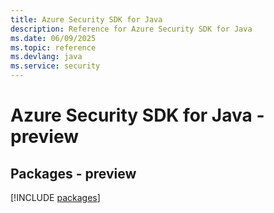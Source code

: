 ```yaml
---
title: Azure Security SDK for Java
description: Reference for Azure Security SDK for Java
ms.date: 06/09/2025
ms.topic: reference
ms.devlang: java
ms.service: security
---
```

# Azure Security SDK for Java - preview
## Packages - preview
[!INCLUDE [packages](security-index.md)]